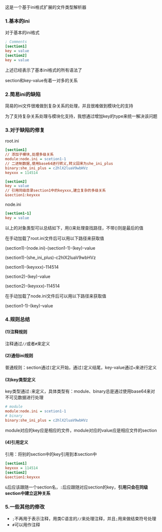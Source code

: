 这是一个基于ini格式扩展的文件类型解析器

### 1.基本的ini

对于基本的ini格式

```ini
; Comments
[section1]
key = value
[section2]
key = value
```

上述已经表示了基本ini格式的所有语法了

section和key-value有着一对多的关系

### 2.简易ini的缺陷

简易的ini文件很难做到复杂关系的处理，并且很难做到模块化的支持

为了支持复杂关系处理与模块化支持，我想通过增加key的type来统一解决该问题

### 3.对于缺陷的修复

root.ini

```ini
[section1]
// 添加子模块,处理多级关系
module:node.ini = scetion1-1
// 二进制数据,使用base64进行转义,转义回来为she_ini_plus
binary:she_ini_plus = c2hlX2luaV9wbHVz
keyxxx = 114514

[section2]
key = value
// 引用同级目录section1中的keyxxx,建立复杂的多级关系
&section1:keyxxx
```

node.ini

```ini
[section1-1]
key = value
```

以上的对象类型可以总结如下，用()来处理查找路径，不带()则是最后的值

在手动加载了root.ini文件后可以用以下路径来获取值

(section1)-(node.ini)-(section1-1)-(key)-value

(section1)-(she_ini_plus)-c2hlX2luaV9wbHVz

(section1)-(keyxxx)-114514

(section2)-(key)-value

(section2)-(keyxxx)-114514

在手动加载了node.ini文件后可以用以下路径来获取值

(section1-1)-(key)-value



### 4.规则总结

#### (1)注释规则

注释通过`//`或者`#`来定义

#### (2)通俗ini规则

普通规则：section通过`[`定义开始，通过`]`定义结尾，key-value通过`=`来进行定义

#### (3)key类型定义

key类型通过`:`来定义，具体类型有：module、binary总是通过使用base64来对不可见数据进行处理

```ini
# module
module:node.ini = scetion1-1
# binary
binary:she_ini_plus = c2hlX2luaV9wbHVz
```

module对应的key应是相应的文件，module对应的value应是相应文件的section

#### (4)引用定义

引用：将别的section中的key引用到本section中

```ini
[section1]
keyxxx = 114514
[section2]
&section1:keyxxx
```

`&`后应该跟随一个section名，`:`后应跟随对应section的key，**引用只会在同级section中建立这种关系**

### 5.一些其他的修改

- `;`不再用于表示注释，用类C语言的`//`来处理注释，并且`;`用来做结束符号处理
- `#`可以用作注释

